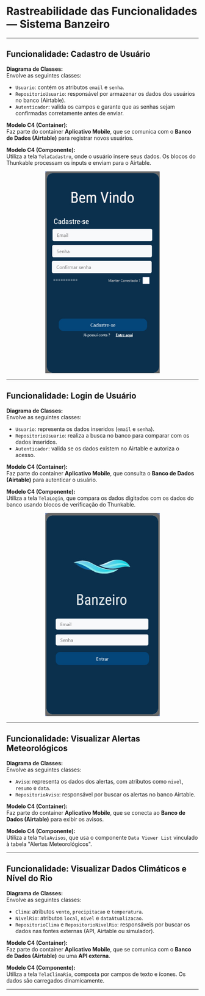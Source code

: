 # Rastreabilidade das Funcionalidades — Sistema Banzeiro

---

## Funcionalidade: Cadastro de Usuário

**Diagrama de Classes:**  
Envolve as seguintes classes:

- `Usuario`: contém os atributos `email` e `senha`.
- `RepositorioUsuario`: responsável por armazenar os dados dos usuários no banco (Airtable).
- `Autenticador`: valida os campos e garante que as senhas sejam confirmadas corretamente antes de enviar.

**Modelo C4 (Container):**  
Faz parte do container **Aplicativo Mobile**, que se comunica com o **Banco de Dados (Airtable)** para registrar novos usuários.

**Modelo C4 (Componente):**  
Utiliza a tela `TelaCadastro`, onde o usuário insere seus dados. Os blocos do Thunkable processam os inputs e enviam para o Airtable.
<p align="center"><img src="https://github.com/IAGOx46/ESI-TP1/blob/84b229c99fd748bafd7753cbc870bc3bfe1dc9fc/images/Tela_cadastro.jpg" width="300"></p>

---

## Funcionalidade: Login de Usuário

**Diagrama de Classes:**  
Envolve as seguintes classes:

- `Usuario`: representa os dados inseridos (`email` e `senha`).
- `RepositorioUsuario`: realiza a busca no banco para comparar com os dados inseridos.
- `Autenticador`: valida se os dados existem no Airtable e autoriza o acesso.

**Modelo C4 (Container):**  
Faz parte do container **Aplicativo Mobile**, que consulta o **Banco de Dados (Airtable)** para autenticar o usuário.

**Modelo C4 (Componente):**  
Utiliza a tela `TelaLogin`, que compara os dados digitados com os dados do banco usando blocos de verificação do Thunkable.

 <p align="center"><img src="https://github.com/IAGOx46/ESI-TP1/blob/bb042aed79ea2a82660425982ae963a30bf8a964/images/Tela_login.jpg" width="300"></p>

---

## Funcionalidade: Visualizar Alertas Meteorológicos

**Diagrama de Classes:**  
Envolve as seguintes classes:

- `Aviso`: representa os dados dos alertas, com atributos como `nivel`, `resumo` e `data`.
- `RepositorioAviso`: responsável por buscar os alertas no banco Airtable.

**Modelo C4 (Container):**  
Faz parte do container **Aplicativo Mobile**, que se conecta ao **Banco de Dados (Airtable)** para exibir os avisos.

**Modelo C4 (Componente):**  
Utiliza a tela `TelaAvisos`, que usa o componente `Data Viewer List` vinculado à tabela "Alertas Meteorológicos".

---

## Funcionalidade: Visualizar Dados Climáticos e Nível do Rio

**Diagrama de Classes:**  
Envolve as seguintes classes:

- `Clima`: atributos `vento`, `precipitacao` e `temperatura`.
- `NivelRio`: atributos `local`, `nivel` e `dataAtualizacao`.
- `RepositorioClima` e `RepositorioNivelRio`: responsáveis por buscar os dados nas fontes externas (API, Airtable ou simulador).

**Modelo C4 (Container):**  
Faz parte do container **Aplicativo Mobile**, que se comunica com o **Banco de Dados (Airtable)** ou uma **API externa**.

**Modelo C4 (Componente):**  
Utiliza a tela `TelaClimaRio`, composta por campos de texto e ícones. Os dados são carregados dinamicamente.

---

